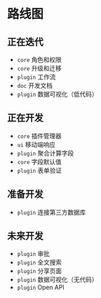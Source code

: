 # 路线图

## 正在迭代

- `core` 角色和权限
- `core` 升级和迁移
- `plugin` 工作流
- `doc` 开发文档
- `plugin` 数据可视化（低代码）

## 正在开发

- `core` 插件管理器
- `ui` 移动端响应
- `plugin` 聚合计算字段
- `core` 字段默认值
- `plugin` 表单验证

## 准备开发

- `plugin` 连接第三方数据库

## 未来开发

- `plugin` 审批
- `plugin` 全文搜索
- `plugin` 分享页面
- `plugin` 数据可视化（无代码）
- `plugin` Open API

